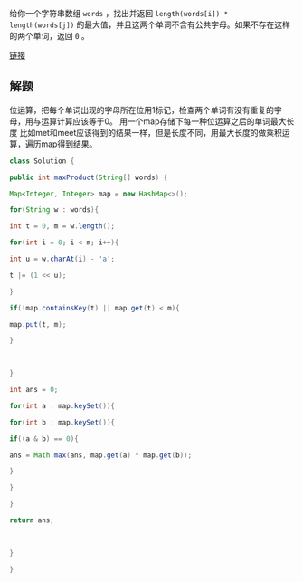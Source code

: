 给你一个字符串数组 `words` ，找出并返回 `length(words[i]) * length(words[j])` 的最大值，并且这两个单词不含有公共字母。如果不存在这样的两个单词，返回 `0` 。

[链接](https://leetcode.cn/problems/maximum-product-of-word-lengths/description/?envType=daily-question&envId=2023-11-06)

## 解题
位运算，把每个单词出现的字母所在位用1标记，检查两个单词有没有重复的字母，用与运算计算应该等于0。
用一个map存储下每一种位运算之后的单词最大长度
比如met和meet应该得到的结果一样，但是长度不同，用最大长度的做乘积运算，遍历map得到结果。


```java
class Solution {

public int maxProduct(String[] words) {

Map<Integer, Integer> map = new HashMap<>();

for(String w : words){

int t = 0, m = w.length();

for(int i = 0; i < m; i++){

int u = w.charAt(i) - 'a';

t |= (1 << u);

}

if(!map.containsKey(t) || map.get(t) < m){

map.put(t, m);

}

  

}

int ans = 0;

for(int a : map.keySet()){

for(int b : map.keySet()){

if((a & b) == 0){

ans = Math.max(ans, map.get(a) * map.get(b));

}

}

}

return ans;

  

}

}
```


